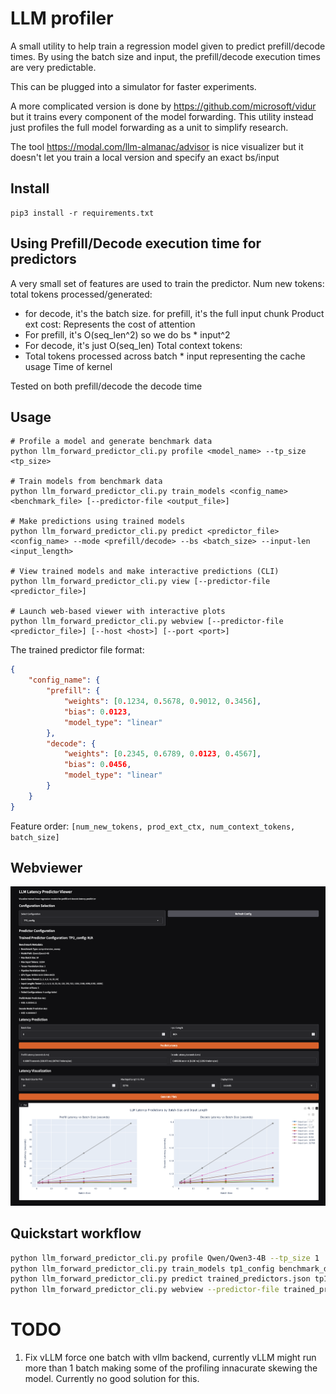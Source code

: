 # LLM profiler

A small utility to help train a regression model given to predict prefill/decode times. 
By using the batch size and input, the prefill/decode execution times are very predictable.

This can be plugged into a simulator for faster experiments.


A more complicated version is done by https://github.com/microsoft/vidur but it trains every component of the model forwarding. This utility instead just profiles the full model forwarding as a unit to simplify research.

The tool https://modal.com/llm-almanac/advisor is nice visualizer but it doesn't let you train a local version and specify an exact bs/input

## Install
```
pip3 install -r requirements.txt
```

## Using Prefill/Decode execution time for predictors
A very small set of features are used to train the predictor.
Num new tokens: total tokens processed/generated:
- for decode, it's the batch size. for prefill, it's the full input chunk
Product ext cost: Represents the cost of attention
- For prefill, it's O(seq_len^2) so we do bs * input^2
- For decode, it's just O(seq_len)
Total context tokens: 
- Total tokens processed across batch * input representing the cache usage
Time of kernel

Tested on both prefill/decode the decode time 

## Usage

```
# Profile a model and generate benchmark data
python llm_forward_predictor_cli.py profile <model_name> --tp_size <tp_size>

# Train models from benchmark data
python llm_forward_predictor_cli.py train_models <config_name> <benchmark_file> [--predictor-file <output_file>]

# Make predictions using trained models
python llm_forward_predictor_cli.py predict <predictor_file> <config_name> --mode <prefill/decode> --bs <batch_size> --input-len <input_length>

# View trained models and make interactive predictions (CLI)
python llm_forward_predictor_cli.py view [--predictor-file <predictor_file>]

# Launch web-based viewer with interactive plots
python llm_forward_predictor_cli.py webview [--predictor-file <predictor_file>] [--host <host>] [--port <port>]
```

The trained predictor file format:
```json
{
    "config_name": {
        "prefill": {
            "weights": [0.1234, 0.5678, 0.9012, 0.3456],
            "bias": 0.0123,
            "model_type": "linear"
        },
        "decode": {
            "weights": [0.2345, 0.6789, 0.0123, 0.4567],
            "bias": 0.0456,
            "model_type": "linear"
        }
    }
}
```

Feature order: `[num_new_tokens, prod_ext_ctx, num_context_tokens, batch_size]`

## Webviewer
![Web Viewer](webview_demo.png)

## Quickstart workflow

```bash
python llm_forward_predictor_cli.py profile Qwen/Qwen3-4B --tp_size 1
python llm_forward_predictor_cli.py train_models tp1_config benchmark_data_Qwen_Qwen3-4B_TP_1_PP_1.json --predictor-file trained_predictors.json
python llm_forward_predictor_cli.py predict trained_predictors.json tp1_config --mode decode --bs 8 --input-len 1024
python llm_forward_predictor_cli.py webview --predictor-file trained_predictors.json
```

# TODO
1. Fix vLLM force one batch
with vllm backend, currently vLLM might run more than 1 batch making some of the profiling innacurate skewing the model. Currently no good solution for this. 
